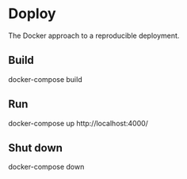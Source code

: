 # Doploy
The Docker approach to a reproducible deployment.

## Build 
docker-compose build

## Run 
docker-compose up
 http://localhost:4000/

## Shut down 
docker-compose down
